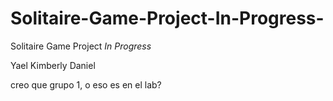 # Solitaire-Game-Project-In-Progress-
Solitaire Game Project *In Progress*

Yael
Kimberly 
Daniel

creo que grupo 1, o eso es en el lab?
